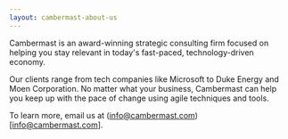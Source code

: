 ```yaml
---
layout: cambermast-about-us
---
```

Cambermast is an award-winning strategic consulting firm focused on helping you stay relevant in today's fast-paced, technology-driven economy.

Our clients range from tech companies like Microsoft to Duke Energy and Moen Corporation. No matter what your business, Cambermast can help you keep up with the pace of change using agile techniques and tools.

To learn more, email us at (info@cambermast.com)[info@cambermast.com].